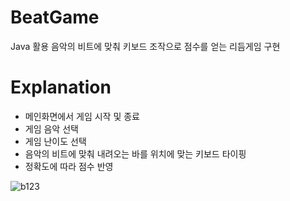 # BeatGame
Java 활용 음악의 비트에 맞춰 키보드 조작으로 점수를 얻는 리듬게임 구현

# Explanation
* 메인화면에서 게임 시작 및 종료
* 게임 음악 선택
* 게임 난이도 선택
* 음악의 비트에 맞춰 내려오는 바를 위치에 맞는 키보드 타이핑
* 정확도에 따라 점수 반영

![b123](https://user-images.githubusercontent.com/48978983/76702323-413ce600-670c-11ea-9cd6-f82b0cdd7e76.png)
